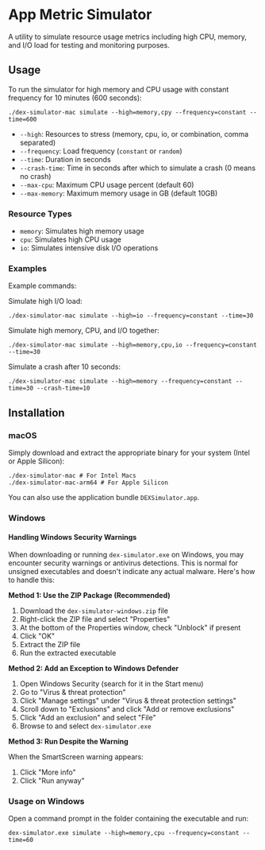 # App Metric Simulator
A utility to simulate resource usage metrics including high CPU, memory, and I/O load for testing and monitoring purposes.

## Usage

To run the simulator for high memory and CPU usage with constant frequency for 10 minutes (600 seconds):

```
./dex-simulator-mac simulate --high=memory,cpy --frequency=constant --time=600
```

- `--high`: Resources to stress (memory, cpu, io, or combination, comma separated)
- `--frequency`: Load frequency (`constant` or `random`)
- `--time`: Duration in seconds
- `--crash-time`: Time in seconds after which to simulate a crash (0 means no crash)
- `--max-cpu`: Maximum CPU usage percent (default 60)
- `--max-memory`: Maximum memory usage in GB (default 10GB)

### Resource Types
- `memory`: Simulates high memory usage
- `cpu`: Simulates high CPU usage
- `io`: Simulates intensive disk I/O operations

### Examples

Example commands:

Simulate high I/O load:
```
./dex-simulator-mac simulate --high=io --frequency=constant --time=30
```

Simulate high memory, CPU, and I/O together:
```
./dex-simulator-mac simulate --high=memory,cpu,io --frequency=constant --time=30
```

Simulate a crash after 10 seconds:
```
./dex-simulator-mac simulate --high=memory --frequency=constant --time=30 --crash-time=10
```

## Installation

### macOS
Simply download and extract the appropriate binary for your system (Intel or Apple Silicon):

```
./dex-simulator-mac # For Intel Macs
./dex-simulator-mac-arm64 # For Apple Silicon
```

You can also use the application bundle `DEXSimulator.app`.

### Windows

#### Handling Windows Security Warnings

When downloading or running `dex-simulator.exe` on Windows, you may encounter security warnings or antivirus detections. This is normal for unsigned executables and doesn't indicate any actual malware. Here's how to handle this:

**Method 1: Use the ZIP Package (Recommended)**

1. Download the `dex-simulator-windows.zip` file
2. Right-click the ZIP file and select "Properties"
3. At the bottom of the Properties window, check "Unblock" if present
4. Click "OK"
5. Extract the ZIP file
6. Run the extracted executable

**Method 2: Add an Exception to Windows Defender**

1. Open Windows Security (search for it in the Start menu)
2. Go to "Virus & threat protection"
3. Click "Manage settings" under "Virus & threat protection settings"
4. Scroll down to "Exclusions" and click "Add or remove exclusions"
5. Click "Add an exclusion" and select "File"
6. Browse to and select `dex-simulator.exe`

**Method 3: Run Despite the Warning**

When the SmartScreen warning appears:
1. Click "More info"
2. Click "Run anyway"

### Usage on Windows

Open a command prompt in the folder containing the executable and run:

```
dex-simulator.exe simulate --high=memory,cpu --frequency=constant --time=60
```
 